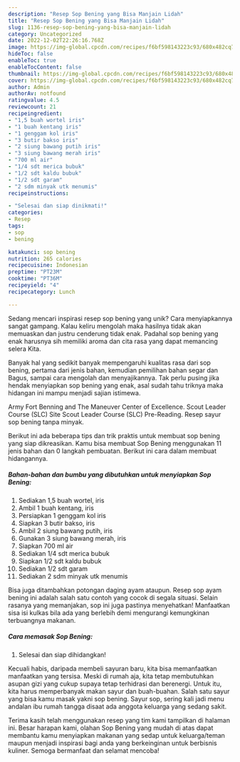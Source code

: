 ```yaml
---
description: "Resep Sop Bening yang Bisa Manjain Lidah"
title: "Resep Sop Bening yang Bisa Manjain Lidah"
slug: 1136-resep-sop-bening-yang-bisa-manjain-lidah
category: Uncategorized
date: 2022-12-02T22:26:16.768Z
image: https://img-global.cpcdn.com/recipes/f6bf598143223c93/680x482cq70/sop-bening-foto-resep-utama.jpg
hideToc: false
enableToc: true
enableTocContent: false
thumbnail: https://img-global.cpcdn.com/recipes/f6bf598143223c93/680x482cq70/sop-bening-foto-resep-utama.jpg
cover: https://img-global.cpcdn.com/recipes/f6bf598143223c93/680x482cq70/sop-bening-foto-resep-utama.jpg
author: Admin
authorAv: notfound
ratingvalue: 4.5
reviewcount: 21
recipeingredient:
- "1,5 buah wortel iris"
- "1 buah kentang iris"
- "1 genggam kol iris"
- "3 butir bakso iris"
- "2 siung bawang putih iris"
- "3 siung bawang merah iris"
- "700 ml air"
- "1/4 sdt merica bubuk"
- "1/2 sdt kaldu bubuk"
- "1/2 sdt garam"
- "2 sdm minyak utk menumis"
recipeinstructions:

- "Selesai dan siap dinikmati!"
categories:
- Resep
tags:
- sop
- bening

katakunci: sop bening 
nutrition: 265 calories
recipecuisine: Indonesian
preptime: "PT23M"
cooktime: "PT36M"
recipeyield: "4"
recipecategory: Lunch

---
```





Sedang mencari inspirasi resep sop bening yang unik? Cara menyiapkannya sangat gampang. Kalau keliru mengolah maka hasilnya tidak akan memuaskan dan justru cenderung tidak enak. Padahal sop bening yang enak harusnya sih memiliki aroma dan cita rasa yang dapat memancing selera Kita.





Banyak hal yang sedikit banyak mempengaruhi kualitas rasa dari sop bening, pertama dari jenis bahan, kemudian pemilihan bahan segar dan Bagus, sampai cara mengolah dan menyajikannya. Tak perlu pusing jika hendak menyiapkan sop bening yang enak,      asal sudah tahu triknya maka hidangan ini mampu menjadi sajian istimewa.














Army Fort Benning and The Maneuver Center of Excellence. Scout Leader Course (SLC) Site Scout Leader Course (SLC) Pre-Reading. Resep sayur sop bening tanpa minyak.






Berikut ini ada beberapa tips dan trik praktis untuk membuat sop bening yang siap dikreasikan. Kamu bisa membuat Sop Bening menggunakan 11 jenis bahan dan 0 langkah pembuatan. Berikut ini cara dalam membuat hidangannya.

<!--inarticleads1-->

##### Bahan-bahan dan bumbu yang dibutuhkan untuk menyiapkan Sop Bening:

1. Sediakan 1,5 buah wortel, iris
1. Ambil 1 buah kentang, iris
1. Persiapkan 1 genggam kol iris
1. Siapkan 3 butir bakso, iris
1. Ambil 2 siung bawang putih, iris
1. Gunakan 3 siung bawang merah, iris
1. Siapkan 700 ml air
1. Sediakan 1/4 sdt merica bubuk
1. Siapkan 1/2 sdt kaldu bubuk
1. Sediakan 1/2 sdt garam
1. Sediakan 2 sdm minyak utk menumis


Bisa juga ditambahkan potongan daging ayam ataupun. Resep sop ayam bening ini adalah salah satu contoh yang cocok di segala situasi. Selain rasanya yang memanjakan, sop ini juga pastinya menyehatkan! Manfaatkan sisa isi kulkas bila ada yang berlebih demi mengurangi kemungkinan terbuangnya makanan. 

<!--inarticleads2-->

##### Cara memasak Sop Bening:


1. Selesai dan siap dihidangkan!

Kecuali habis, daripada membeli sayuran baru, kita bisa memanfaatkan manfaatkan yang tersisa. Meski di rumah aja, kita tetap membutuhkan asupan gizi yang cukup supaya tetap terhidrasi dan berenergi. Untuk itu, kita harus memperbanyak makan sayur dan buah-buahan. Salah satu sayur yang bisa kamu masak yakni sop bening. Sayur sop, sering kali jadi menu andalan ibu rumah tangga disaat ada anggota keluarga yang sedang sakit. 

Terima kasih telah menggunakan resep yang tim kami tampilkan di halaman ini. Besar harapan kami, olahan Sop Bening yang mudah di atas dapat membantu kamu menyiapkan makanan yang sedap untuk keluarga/teman maupun menjadi inspirasi bagi anda yang berkeinginan untuk berbisnis kuliner. Semoga bermanfaat dan selamat mencoba!
